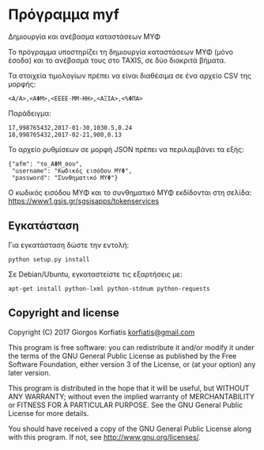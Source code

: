 # Πρόγραμμα myf

Δημιουργία και ανέβασμα καταστάσεων ΜΥΦ

Το πρόγραμμα υποστηρίζει τη δημιουργία καταστάσεων ΜΥΦ (μόνο έσοδα)
και το ανέβασμά τους στο TAXIS, σε δύο διακριτά βήματα.

Τα στοιχεία τιμολογίων πρέπει να είναι διαθέσιμα σε ένα αρχείο CSV
της μορφής:

    <Α/Α>,<ΑΦΜ>,<ΕΕΕΕ-ΜΜ-ΗΗ>,<ΑΞΙΑ>,<%ΦΠΑ>

Παράδειγμα:

    17,998765432,2017-01-30,1030.5,0.24
    18,998765432,2017-02-21,900,0.13

Το αρχείο ρυθμίσεων σε μορφή JSON πρέπει να περιλαμβάνει τα εξής:

    {"afm": "το_ΑΦΜ_σου",
     "username": "Κωδικός εισόδου ΜΥΦ",
     "password": "Συνθηματικό ΜΥΦ"}

Ο κωδικός εισόδου ΜΥΦ και το συνθηματικό ΜΥΦ εκδίδονται στη σελίδα:
https://www1.gsis.gr/sgsisapps/tokenservices

## Εγκατάσταση

Για εγκατάσταση δώστε την εντολή:

    python setup.py install

Σε Debian/Ubuntu, εγκαταστείστε τις εξαρτήσεις με:

    apt-get install python-lxml python-stdnum python-requests

## Copyright and license

Copyright (C) 2017 Giorgos Korfiatis <korfiatis@gmail.com>

This program is free software: you can redistribute it and/or modify
it under the terms of the GNU General Public License as published by
the Free Software Foundation, either version 3 of the License, or
(at your option) any later version.

This program is distributed in the hope that it will be useful,
but WITHOUT ANY WARRANTY; without even the implied warranty of
MERCHANTABILITY or FITNESS FOR A PARTICULAR PURPOSE.  See the
GNU General Public License for more details.

You should have received a copy of the GNU General Public License
along with this program.  If not, see <http://www.gnu.org/licenses/>.
